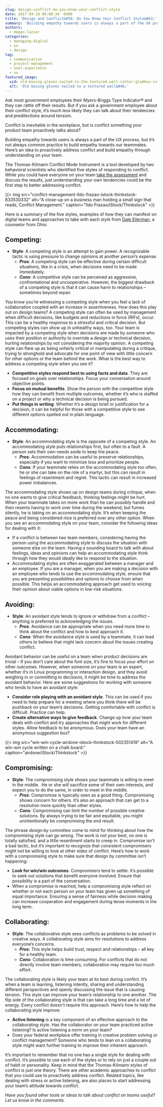 ```yaml
---
slug: design-conflict-do-you-know-your-conflict-style
date: 2017-09-18 09:00:34 -0400
title: 'Design and Conflict&#58; Do You Know Your Conflict Style&#63;'
summary: 'Building empathy towards users is always a part of the UX process, but it’s not always common practice to build empathy towards our teammates&#46; Here’s an idea to proactively address conflict and build empathy through understanding on your team&#46;'
authors: 
  - megan-lazier
categories: 
  - managing-digital
  - ux
  - design
tag: 
  - communication
  - project-management
  - user-experience
  - ux
featured_image: 
  uid: old-boxing-gloves-nailed-to-the-textured-wall-viktor-gladkov-istock-thinkstock-506102725
  alt: 'Old boxing gloves nailed to a textured wall&#46;'
---
```


Ask most government employees their Myers-Briggs Type Indicator® and they can rattle off their results. But if you ask a government employee about their conflict style, it’s much less likely they can talk about their tendencies and predilections around tension. 

Conflict is inevitable in the workplace, but is conflict something your product team proactively talks about? 

Building empathy towards users is always a part of the UX process, but it’s not always common practice to build empathy towards our teammates. Here’s an idea to proactively address conflict and build empathy through understanding on your team. 

The Thomas-Kilmann Conflict Mode Instrument is a tool developed by two behavioral scientists who identified five styles of responding to conflict. While you could have everyone on your team [take the assessment](https://www.talent.wisc.edu/home/Portals/0/conflict_styles_assessment.pdf) and discuss the results, just understanding your own tendencies could be the first step to better addressing conflict. 

{{< img src="conflict-management-ildo-frazao-istock-thinkstock-833530332" alt="A close-up on a business man holding a small sign that reads, Conflict Management." caption="Ildo Frazao/iStock/Thinkstock" >}}

Here is a summary of the five styles, examples of how they can manifest on digital teams and approaches to take with each style from [Dale Eilerman](http://www.mediate.com/articles/eilermanD4.cfm?nl=108), a counselor from Ohio:

## Competing:

*   **Style**: A competing style is an attempt to gain power. A recognizable tactic is using pressure to change opinions at another person’s expense.
    *   _**Pros**_: A competing style can be effective during certain difficult situations, like in a crisis, when decisions need to be made immediately.
    *   _**Cons**_: A competitive style can be perceived as aggressive, confrontational and uncooperative. However, the biggest drawback of a competing style is that it can cause harm to relationships – sometimes beyond repair.

You know you’re witnessing a competing style when you feel a lack of collaboration coupled with an increase in assertiveness. How does this play out on design teams? A competing style can often be used by management when difficult decisions, like budgets and reductions in force (RIFs), occur. This can be a healthy response to a stressful and critical decision. But competing styles can show up in unhealthy ways, too. Your team is impacted by a competing style when decisions are made by someone who uses their position or authority to override a design or technical decision, hurting relationships by not considering the majority opinion. A competing style can flare up as being unfairly critical or manipulating during a critique, trying to stronghold and advocate for one point of view with little concern for other options or the team behind the work. What is the best way to address a competing style when you see it?

*   **Competitive styles respond best to using facts and data**. They are focused on goals over relationships. Focus your conversation around objective points.
*   **Focus on mutual benefits**. Show the person with the competitive style how they can benefit from multiple outcomes, whether it’s who is staffed on a project or why a technical decision is being pursued.
*   **Put things in writing**. Whether it’s a design brief or justification for a decision, it can be helpful for those with a competitive style to see different options spelled out in plain language.

## Accommodating:

*   **Style**: An accommodating style is the opposite of a competing style. An accommodating style puts relationships first, but often to a fault. A person sets their own needs aside to keep the peace.
    *   _**Pros**_: Accommodation can be useful to preserve relationships, especially if you want to minimize loss and prioritize people.
    *   _**Cons**_: If your teammate relies on the accommodating style too often, he or she can take on the role of a martyr, but this can result in feelings of resentment and regret. This tactic can result in increased power imbalances.

The accommodating style shows up on design teams during critique, when no one wants to give critical feedback, thinking feelings might be hurt. When your teammate takes on more work than he can possibly handle and then resents having to work over time during the weekend, but fumes silently, he is taking on an accommodating style. It’s when keeping the peace and being considered nice is preferred over any other option. When you see an accommodating style on your team, consider the following ideas for dealing with it:

*   If a conflict is between two team members, considering having the person using the accommodating style to discuss the situation with someone else on the team. Having a sounding board to talk with about feelings, ideas and opinions can help an accommodating style think through how they would ideally like to respond to the situation.
*   Accommodating styles are often exaggerated between a manager and an employee. If you are a manager, when you are making a decision with an employee who tends to use the accommodating style, ensure that you are presenting possibilities and options to choose from when possible. This helps an accommodating approach get used to voicing their opinion about viable options in low-risk situations.

## Avoiding:

*   **Style**: An avoidant style tends to ignore or withdraw from a conflict – anything is preferred to acknowledging the issues.
    *   _**Pros**_: Avoidance can be appropriate when you need more time to think about the conflict and how to best approach it.
    *   _**Cons**_: When the avoidance style is used by a teammate, it can lead others to believe that might lack concern about the issues creating conflict.

Avoidant behavior can be useful on a team when product decisions are trivial – if you don’t care about the font size, it’s fine to focus your effort on other outcomes. However, when someone on your team is an expert, whether it’s in Linux programming or interaction design, and they avoid weighing in or committing to decisions, it might be time to address the avoidant behavior. Here are some suggestions for working with someone who tends to have an avoidant style:

*   **Consider role playing with an avoidant style**. This can be used if you need to help prepare for a meeting where you think there will be pushback on your team’s decisions. Getting comfortable with conflict is difficult. Practice can help.
*   **Create alternative ways to give feedback**. Change up how your team deals with conflict and try approaches that might work for different styles. Allow feedback to be anonymous. Does your team have an anonymous suggestion box?

{{< img src="win-win-cycle-airdone-istock-thinkstock-502351419" alt="A win-win cycle written on a chalk board." caption="airdone/iStock/Thinkstock" >}}

## Compromising:

*   **Style**: The compromising style shows your teammate is willing to meet in the middle.  He or she will sacrifice some of their own interests, and expect you to do the same, in order to meet in the middle.
    *   _**Pros**_: Compromise is typically seen as a good thing. Compromising shows concern for others. It’s also an approach that can get to a resolution more quickly than other styles.
    *   _**Cons**_: Compromising can limit the number of possible creative solutions. By always trying to be fair and equitable, you might unintentionally be compromising the end result.

The phrase _design by committee_ come to mind for thinking about how the compromising style can go wrong. The work is not your best, no one is totally satisfied, and a little resentment starts to creep in. Compromise isn’t a bad tactic, but it’s important to recognize that consistent compromisers might not be willing to look at other sides of conflict. Here’s how to work with a compromising style to make sure that design by committee isn’t happening:

*   **Look for win/win outcomes**. Compromisers tend to settle. It’s possible to seek out solutions that benefit everyone involved. Ensure that possibility is a part of the conversation.
*   When a compromise is reached, help a compromising style reflect on whether or not each person on your team has given up something of equal importance. Ensuring a sense of fairness while decision making can increase cooperation and engagement during tense moments in the long term.

## Collaborating:

*   **Style**: The collaborative style sees conflicts as problems to be solved in creative ways. A collaborating style aims for resolutions to address everyone’s concerns.
    *   _**Pros**_: This style helps build trust, respect and relationships – all key for a healthy team.
    *   _**Cons**_: Collaboration is time consuming. For conflicts that do not directly involve team members, collaboration may require too much effort.

The collaborating style is likely your team at its best during conflict. It’s when a team is learning, listening intently, sharing and understanding different perspectives and openly discussing the issue that is causing tension. This style can improve your team’s relationship to one another. The flip side of the collaborating style is that can take a long time and a lot of energy. Every conflict doesn’t require this approach. Here’s how to help the collaborating style improve:

*   **Active listening** is a key component of an effective approach to the collaborating style. Has the collaborator on your team practiced active listening? Is active listening a norm on your team?
*   Does your federal workplace offer training in creative problem solving or conflict management? Someone who tends to lean on a collaborating style might want further training to improve their inherent approach.

It’s important to remember that no one has a single style for dealing with conflict. It’s possible to use each of the styles or to rely on just a couple out of habit or personality. Keep in mind that the Thomas-Kilmann styles of conflict is just one theory. There are other academic approaches to conflict that you could use to proactively address conflict. Related topics, like dealing with stress or active listening, are also places to start addressing your team’s attitude towards conflict. 

_Have you found other tools or ideas to talk about conflict on teams useful? Let us know in the comments._
